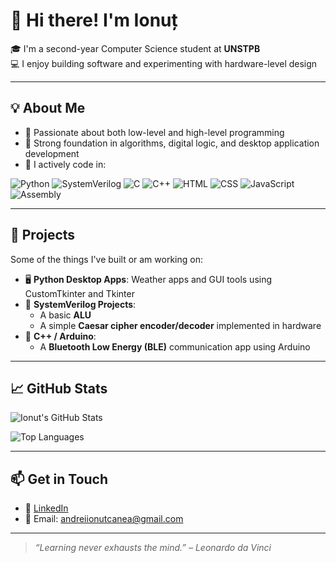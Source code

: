 # 👋 Hi there! I'm Ionuț

🎓 I'm a second-year Computer Science student at **UNSTPB**  
💻 I enjoy building software and experimenting with hardware-level design

---

## 💡 About Me

- 🧠 Passionate about both low-level and high-level programming
- 🔁 Strong foundation in algorithms, digital logic, and desktop application development
- 🧰 I actively code in:

![Python](https://img.shields.io/badge/-Python-3776AB?style=flat-square&logo=python&logoColor=white)
![SystemVerilog](https://img.shields.io/badge/-SystemVerilog-ED1C24?style=flat-square&logo=verilog&logoColor=white)
![C](https://img.shields.io/badge/-C-00599C?style=flat-square&logo=c&logoColor=white)
![C++](https://img.shields.io/badge/-C++-00599C?style=flat-square&logo=c%2B%2B&logoColor=white)
![HTML](https://img.shields.io/badge/-HTML5-E34F26?style=flat-square&logo=html5&logoColor=white)
![CSS](https://img.shields.io/badge/-CSS3-1572B6?style=flat-square&logo=css3&logoColor=white)
![JavaScript](https://img.shields.io/badge/-JavaScript-F7DF1E?style=flat-square&logo=javascript&logoColor=black)
![Assembly](https://img.shields.io/badge/-Assembly-555555?style=flat-square&logo=gnubash&logoColor=white)

---

## 🔧 Projects

Some of the things I've built or am working on:

- 🖥️ **Python Desktop Apps**: Weather apps and GUI tools using CustomTkinter and Tkinter  
- 🧠 **SystemVerilog Projects**:  
  - A basic **ALU**  
  - A simple **Caesar cipher encoder/decoder** implemented in hardware  
- 📡 **C++ / Arduino**:  
  - A **Bluetooth Low Energy (BLE)** communication app using Arduino

---

## 📈 GitHub Stats

![Ionut's GitHub Stats](https://github-readme-stats.vercel.app/api?username=andreiionutcaena&show_icons=true&theme=tokyonight&hide_border=true)

![Top Languages](https://github-readme-stats.vercel.app/api/top-langs/?username=andreiionutcaena&layout=compact&theme=tokyonight&hide_border=true)

---

## 📫 Get in Touch

- 💼 [LinkedIn](https://www.linkedin.com/in/ionut-andrei-canea-156800358/)
- 📧 Email: andreiionutcanea@gmail.com

---

> *“Learning never exhausts the mind.” – Leonardo da Vinci*

